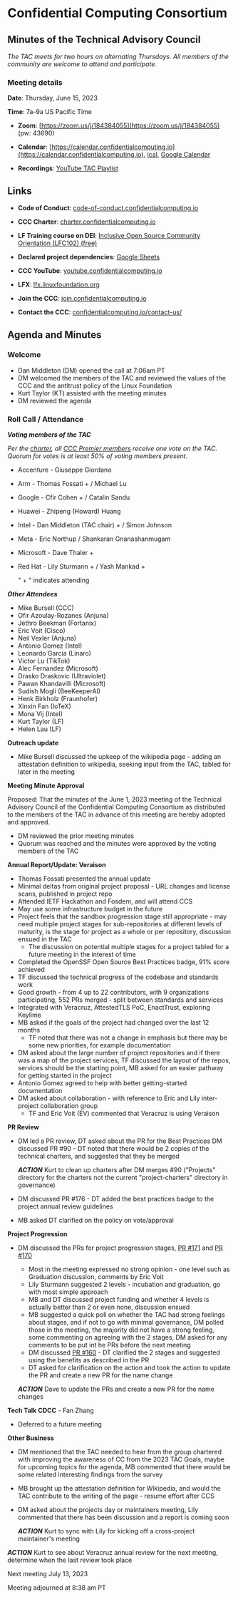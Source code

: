 # Confidential Computing Consortium

## Minutes of the Technical Advisory Council

*The TAC meets for two hours on alternating Thursdays. All members of the community are welcome to attend and participate.*

### Meeting details

**Date**: Thursday, June 15, 2023

**Time**: 7a-9a US Pacific Time

* **Zoom**: [https://zoom.us/j/184384055](https://zoom.us/j/184384055) (pw: 43690)

* **Calendar**: [https://calendar.confidentialcomputing.io](https://calendar.confidentialcomputing.io),
[ical](https://calendar.google.com/calendar/ical/c\_c0pcihr7n2n1k3a38i32d9ag10%40group.calendar.google.com/public/basic.ics),
[Google Calendar](https://calendar.google.com/calendar/u/0/r?cid=c\_c0pcihr7n2n1k3a38i32d9ag10@group.calendar.google.com)

* **Recordings**: [YouTube TAC Playlist](https://www.youtube.com/playlist?list=PLmfkUJc39uMjaB_I1dYW72I44kr9QzG_B)

## Links

* **Code of Conduct**: [code-of-conduct.confidentialcomputing.io](https://code-of-conduct.confidentialcomputing.io)

* **CCC Charter**: [charter.confidentialcomputing.io](https://charter.confidentialcomputing.io)

* **LF Training course on DEI**: [Inclusive Open Source Community Orientation (LFC102) (free)](https://training.linuxfoundation.org/training/inclusive-open-source-community-orientation-lfc102/)

* **Declared project dependencies**: [Google Sheets](https://docs.google.com/spreadsheets/d/1UKnbbGWXYLjnPZsox3zmYo59nv3XSXjePfas5E2fER0/edit#gid=0)

* **CCC YouTube**: [youtube.confidentialcomputing.io](https://youtube.confidentialcomputing.io)

* **LFX**: [lfx.linuxfoundation.org](https://lfx.linuxfoundation.org)

* **Join the CCC**: [join.confidentialcomputing.io](https://join.confidentialcomputing.io)

* **Contact the CCC**: [confidentialcomputing.io/contact-us/](https://confidentialcomputing.io/contact-us/)

## Agenda and Minutes

### Welcome

* Dan Middleton (DM) opened the call at 7:06am PT
* DM welcomed the members of the TAC and reviewed the values of the CCC and the antitrust policy of the Linux Foundation
* Kurt Taylor (KT) assisted with the meeting minutes
* DM reviewed the agenda

### Roll Call / Attendance

***Voting members of the TAC***

*Per the [charter](https://charter.confidentialcomputing.io), all [CCC Premier members](https://confidentialcomputing.io/members/) receive one vote on the TAC. Quorum for votes is at least 50% of voting members present.*

* Accenture - Giuseppe Giordano 
* Arm - Thomas Fossati + / Michael Lu
* Google - Cfir Cohen + / Catalin Sandu 
* Huawei - Zhipeng (Howard) Huang 
* Intel - Dan Middleton (TAC chair) + / Simon Johnson
* Meta - Eric Northup / Shankaran Gnanashanmugam
* Microsoft - Dave Thaler +
* Red Hat - Lily Sturmann + / Yash Mankad +

   " + " indicates attending

***Other Attendees***

* Mike Bursell (CCC)
* Ofir Azoulay-Rozanes (Anjuna)
* Jethro Beekman (Fortanix)
* Eric Voit (Cisco)
* Neil Vexler (Anjuna)
* Antonio Gomez (Intel)
* Leonardo Garcia (Linaro)
* Victor Lu (TikTok)
* Alec Fernandez (Microsoft)
* Drasko Draskovic (Ultraviolet)
* Pawan Khandavilli (Microsoft)
* Sudish Mogli (BeeKeeperAI)
* Henk Birkholz (Fraunhofer)
* Xinxin Fan (IoTeX)
* Mona Vij (Intel)
* Kurt Taylor (LF)
* Helen Lau (LF)


**Outreach update**

* Mike Bursell discussed the upkeep of the wikipedia page - adding an attestation definition to wikipedia, seeking input from the TAC, tabled for later in the meeting


**Meeting Minute Approval**

Proposed: That the minutes of the June 1, 2023 meeting of the Technical Advisory Council of the Confidential Computing Consortium as distributed to the members of the TAC in advance of this meeting are hereby adopted and approved.

* DM reviewed the prior meeting minutes
* Quorum was reached and the minutes were approved by the voting members of the TAC


**Annual Report/Update: Veraison** 

* Thomas Fossati presented the annual update
* Minimal deltas from original project proposal - URL changes and license scans, published in project repo
* Attended IETF Hackathon and Fosdem, and will attend CCS
* May use some infrastructure budget in the future
* Project feels that the sandbox progression stage still appropriate - may need multiple project stages for sub-repositories at different levels of maturity, is the stage for project as a whole or per repository, discussion ensued in the TAC
  * The discussion on potential multiple stages for a project tabled for a future meeting in the interest of time
* Completed the OpenSSF Open Source Best Practices badge, 91% score achieved
* TF discussed the technical progress of the codebase and standards work
* Good growth - from 4 up to 22 contributors, with 9 organizations participating, 552 PRs merged - split between standards and services
* Integrated with Veracruz, AttestedTLS PoC, EnactTrust, exploring Keylime
* MB asked if the goals of the project had changed over the last 12 months
  * TF noted that there was not a change in emphasis but there may be some new priorities, for example documentation
* DM asked about the large number of project repositories and if there was a map of the project services, TF discussed the layout of the repos, services should be the starting point, MB asked for an easier pathway for getting started in the project
* Antonio Gomez agreed to help with better getting-started documentation
* DM asked about collaboration - with reference to Eric and Lily inter-project collaboration group
  * TF and Eric Voit (EV) commented that Veracruz is using Veraison

**PR Review**

* DM led a PR review, DT asked about the PR for the Best Practices
DM discussed PR #90 - DT noted that there would be 2 copies of the technical charters, and suggested that they be merged

  ***ACTION*** Kurt to clean up charters after DM merges #90 ("Projects" directory for the charters not the current "project-charters" directory in governance)
  
* DM discussed PR #176 - DT added the best practices badge to the project annual review guidelines 
* MB asked DT clarified on the policy on vote/approval


**Project Progression**

* DM discussed the PRs for project progression stages, [PR #171](https://github.com/confidential-computing/governance/pull/171) and [PR #170](https://github.com/confidential-computing/governance/pull/170)
  * Most in the meeting expressed no strong opinion - one level such as Graduation discussion, comments by Eric Voit
  * Lily Sturmann suggested 2 levels - incubation and graduation, go with most simple approach
  * MB and DT discussed project funding and whether 4 levels is actually better than 2 or even none, discussion ensued
  * MB suggested a quick poll on whether the TAC had strong feelings about stages, and if not to go with minimal governance, DM polled those in the meeting, the majority did not have a strong feeling, some commenting on agreeing with the 2 stages, DM asked for any comments to be put int he PRs before the next meeting
  * DM discussed [PR #160](https://github.com/confidential-computing/governance/pull/160) - DT clarified the 2 stages and suggested using the benefits as described in the PR
  * DT asked for clarification on the action and took the action to update the PR and create a new PR for the name change
  
  ***ACTION*** Dave to update the PRs and create a new PR for the name changes


**Tech Talk CDCC** - Fan Zhang

* Deferred to a future meeting


**Other Business**

* DM mentioned that the TAC needed to hear from the group chartered with improving the awareness of CC from the 2023 TAC Goals, maybe for upcoming topics for the agenda, MB commented that there would be some related interesting findings from the survey 

* MB brought up the attestation definition for Wikipedia, and would the TAC contribute to the writing of the page - resume effort after CCS

* DM asked about the projects day or maintainers meeting, Lily commented that there has been discussion and a report is coming soon

  ***ACTION*** Kurt to sync with Lily for kicking off a cross-project maintainer's meeting

 ***ACTION*** Kurt to see about Veracruz annual review for the next meeting, determine when the last review took place


Next meeting July 13, 2023

Meeting adjourned at 8:38 am PT
